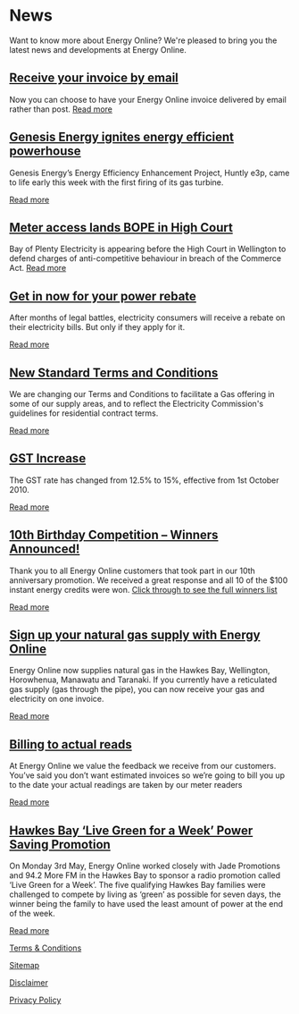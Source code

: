 # News
<p class="intro">Want to know more about Energy Online? We're pleased to bring you the latest news and developments at Energy Online.</p>


## [Receive your invoice by email](http://www.energyonline.co.nz/home/news/news_2006/current_news?art_id=62)
Now you can choose to have your Energy Online invoice delivered by email rather than post.
[Read more](http://www.energyonline.co.nz/home/news/news_2006/current_news?art_id=62)

## [Genesis Energy ignites energy efficient powerhouse](http://www.energyonline.co.nz/home/news/news_2006/current_news?art_id=55)
Genesis Energy’s Energy Efficiency Enhancement Project, Huntly e3p, came to life early this week with the first firing of its gas turbine.

[Read more](http://www.energyonline.co.nz/home/news/news_2006/current_news?art_id=55)

## [Meter access lands BOPE in High Court](http://www.energyonline.co.nz/home/news/news_2006/current_news?art_id=54)
Bay of Plenty Electricity is appearing before the High Court in Wellington to defend charges of anti-competitive behaviour in breach of the Commerce Act.
[Read more](http://www.energyonline.co.nz/home/news/news_2006/current_news?art_id=54)

## [Get in now for your power rebate](http://www.energyonline.co.nz/home/news/news_2006/current_news?art_id=57)
After months of legal battles, electricity consumers will receive a rebate on their electricity bills. But only if they apply for it.

[Read more](http://www.energyonline.co.nz/home/news/news_2006/current_news?art_id=57)

## [New Standard Terms and Conditions](http://www.energyonline.co.nz/home/news/news_2006/current_news?art_id=63)
We are changing our Terms and Conditions to facilitate a Gas offering in some of our supply areas, and to reflect the Electricity Commission's guidelines for residential contract terms.

[Read more](http://www.energyonline.co.nz/home/news/news_2006/current_news?art_id=63)

## [GST Increase](http://www.energyonline.co.nz/home/news/news_2006/current_news?art_id=67)
The GST rate has changed from 12.5% to 15%, effective from 1st October 2010.

[Read more](http://www.energyonline.co.nz/home/news/news_2006/current_news?art_id=67)

## [10th Birthday Competition – Winners Announced!](http://www.energyonline.co.nz/home/news/news_2006/current_news?art_id=66)
Thank you to all Energy Online customers that took part in our 10th anniversary promotion. We received a great response and all 10 of the $100 instant energy credits were won.   [Click through to see the full winners list](http://www.energyonline.co.nz/Default.aspx?tabid=143&art_id=66)

[Read more](http://www.energyonline.co.nz/home/news/news_2006/current_news?art_id=66)

## [Sign up your natural gas supply with Energy Online](http://www.energyonline.co.nz/home/news/news_2006/current_news?art_id=64)
Energy Online now supplies natural gas in the Hawkes Bay, Wellington, Horowhenua, Manawatu and Taranaki.  If you currently have a reticulated gas supply (gas through the pipe), you can now receive your gas and electricity on one invoice.

 [Read more](http://www.energyonline.co.nz/home/news/news_2006/current_news?art_id=64)
 
## [Billing to actual reads](http://www.energyonline.co.nz/home/news/news_2006/current_news?art_id=61)
At Energy Online we value the feedback we receive from our customers. You’ve said you don’t want estimated invoices so we’re going to bill you up to the date your actual readings are taken by our meter readers

  [Read more](http://www.energyonline.co.nz/home/news/news_2006/current_news?art_id=61)
  
## [Hawkes Bay ‘Live Green for a Week’ Power Saving Promotion](http://www.energyonline.co.nz/home/news/news_2006/current_news?art_id=65)
On Monday 3rd May, Energy Online worked closely with Jade Promotions and 94.2 More FM in the Hawkes Bay to sponsor a radio promotion called ‘Live Green for a Week’. The five qualifying Hawkes Bay families were challenged to compete by living as ‘green’ as possible for seven days, the winner being the family to have used the least amount of power at the end of the week.

  [Read more](http://www.energyonline.co.nz/home/news/news_2006/current_news?art_id=65)
  
  



[Terms & Conditions](http://www.energyonline.co.nz/terms)

[Sitemap](http://www.energyonline.co.nz/home/site_map)

[Disclaimer](http://www.energyonline.co.nz/home/site_map/disclaimer)

[Privacy Policy](http://www.energyonline.co.nz/home/site_map/privacy_policy)
